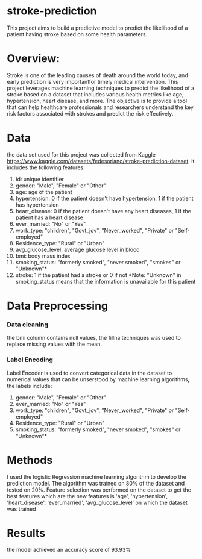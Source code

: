 # stroke-prediction
This project aims to build a predictive model to predict the likelihood of a patient having stroke based on some health parameters.
# Overview:
Stroke is one of the leading causes of death around the world today, and early prediction is very importantfor timely medical intervention. This project leverages machine learning techniques to predict the likelihood of a stroke based on a dataset that includes various health metrics like age, hypertension, heart disease, and more.
The objective is to provide a tool that can help healthcare professionals and researchers understand the key risk factors associated with strokes and predict the risk effectively.
# Data
the data set used for this project was collected from Kaggle https://www.kaggle.com/datasets/fedesoriano/stroke-prediction-dataset. it includes the following features:
1. id: unique identifier
2. gender: "Male", "Female" or "Other"
3. age: age of the patient
4. hypertension: 0 if the patient doesn't have hypertension, 1 if the patient has hypertension
5. heart_disease: 0 if the patient doesn't have any heart diseases, 1 if the patient has a heart disease
6. ever_married: "No" or "Yes"
7. work_type: "children", "Govt_jov", "Never_worked", "Private" or "Self-employed"
8. Residence_type: "Rural" or "Urban"
9. avg_glucose_level: average glucose level in blood
10. bmi: body mass index
11. smoking_status: "formerly smoked", "never smoked", "smokes" or "Unknown"*
12. stroke: 1 if the patient had a stroke or 0 if not
*Note: "Unknown" in smoking_status means that the information is unavailable for this patient
# Data Preprocessing
### Data cleaning
the bmi column contains null values, the fillna techniques was used to replace missing values with the mean.
### Label Encoding
Label Encoder is used to convert categorical data in the dataset to numerical values that can be unserstood by machine learning algorithms, the labels include:
1. gender: "Male", "Female" or "Other"
2. ever_married: "No" or "Yes"
3. work_type: "children", "Govt_jov", "Never_worked", "Private" or "Self-employed"
3. Residence_type: "Rural" or "Urban"
3. smoking_status: "formerly smoked", "never smoked", "smokes" or "Unknown"*

# Methods
I used the logistic Regression machine learning algorithm to develop the prediction model. The algorithm was trained on 80% of the dataset and tested on 20%.
Feature selection was performed on the dataset to get the best features which are the new features is 'age', 'hypertension', 'heart_disease', 'ever_married', 'avg_glucose_level' on which the dataset was trained
# Results
the model achieved an accuracy score of 93.93%
